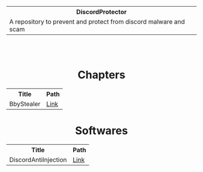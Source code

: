 <table align="center">
  <tr>
    <th>DiscordProtector</th>
  </tr>
  <tr>
    <td>A repository to prevent and protect from discord malware and scam</td>
  </tr>
</table>
<br></br>


<h1 align="center">Chapters</h1>

<table align="center">
  <tr><th>Title</th>          <th>Path</th></tr>
  <tr><td>BbyStealer</td>     <td><a href="https://github.com/xUnknown433/DiscordProtector/blob/main/chapters/BbyStealer.md">Link</a></td></tr>
</table>

<h1 align="center">Softwares</h1>

<table align="center">
  <tr><th>Title</th>          <th>Path</th></tr>
  <tr><td>DiscordAntiInjection</td>     <td><a href="https://github.com/n3k0girl/DiscordAntiInjection">Link</a></td></tr>
</table>
